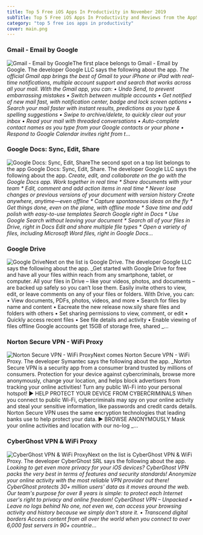 ```yaml
---
title: Top 5 Free iOS Apps In Productivity in November 2019
subTitle: Top 5 Free iOS Apps In Productivity and Reviews from the AppStore in November 2019.
category: "top 5 free ios apps in productivity"
cover: main.png
---
```


### Gmail - Email by Google

![Gmail - Email by Google](https://is2-ssl.mzstatic.com/image/thumb/Purple113/v4/41/cc/69/41cc69d6-2fd2-fcb5-c4c0-b7608bf9af4a/logo_gmail_color-0-0-1x_U007emarketing-0-0-0-6-0-0-sRGB-0-0-0-GLES2_U002c0-512MB-85-220-0-0.png/100x100bb.png)The first place belongs to Gmail - Email by Google. The developer Google LLC says the following about the app. _The official Gmail app brings the best of Gmail to your iPhone or iPad with real-time notifications, multiple account support and search that works across all your mail.  With the Gmail app, you can: • Undo Send, to prevent embarrassing mistakes • Switch between multiple accounts • Get notified of new mail fast, with notification center, badge and lock screen options • Search your mail faster with instant results, predictions as you type & spelling suggestions • Swipe to archive/delete, to quickly clear out your inbox • Read your mail with threaded conversations • Auto-complete contact names as you type from your Google contacts or your phone • Respond to Google Calendar invites right from t_...

### Google Docs: Sync, Edit, Share

![Google Docs: Sync, Edit, Share](https://is2-ssl.mzstatic.com/image/thumb/Purple123/v4/ec/db/22/ecdb223f-2655-c5b2-8f3e-145faef6f609/AppIcon-0-1x_U007emarketing-0-0-GLES2_U002c0-512MB-sRGB-0-0-0-85-220-0-0-0-6.png/100x100bb.png)The second spot on a top list belongs to the app Google Docs: Sync, Edit, Share. The developer Google LLC says the following about the app. _Create, edit, and collaborate on the go with the Google Docs app.   Work together in real time * Share documents with your team * Edit, comment and add action items in real time  * Never lose changes or previous versions of your document with version history   Create anywhere, anytime—even offline  * Capture spontaneous ideas on the fly * Get things done, even on the plane, with offline mode  * Save time and add polish with easy-to-use templates   Search Google right in Docs  * Use Google Search without leaving your document  * Search all of your files in Drive, right in Docs   Edit and share multiple file types  * Open a variety of files, including Microsoft Word files, right in Google Docs_...

### Google Drive

![Google Drive](https://is4-ssl.mzstatic.com/image/thumb/Purple113/v4/8f/47/78/8f47786c-ea51-72fa-1b42-634d21e0d0df/AppIcon-0-1x_U007emarketing-0-0-GLES2_U002c0-512MB-sRGB-0-0-0-85-220-0-0-0-6.png/100x100bb.png)Next on the list is Google Drive. The developer Google LLC says the following about the app. _Get started with Google Drive for free and have all your files within reach from any smartphone, tablet, or computer. All your files in Drive – like your videos, photos, and documents – are backed up safely so you can’t lose them. Easily invite others to view, edit, or leave comments on any of your files or folders.  With Drive, you can:  • View documents, PDFs, photos, videos, and more • Search for files by name and content • Eacreate the new release now.sily share files and folders with others • Set sharing permissions to view, comment, or edit • Quickly access recent files • See file details and activity  • Enable viewing of files offline  Google accounts get 15GB of storage free, shared _...

### Norton Secure VPN - WiFi Proxy

![Norton Secure VPN - WiFi Proxy](https://is4-ssl.mzstatic.com/image/thumb/Purple123/v4/c2/e3/40/c2e34069-56e2-cd81-a5e1-f3f3807db8e6/AppIcon-0-0-1x_U007emarketing-0-0-0-7-0-0-sRGB-0-0-0-GLES2_U002c0-512MB-85-220-0-0.png/100x100bb.png)Next comes Norton Secure VPN - WiFi Proxy. The developer Symantec says the following about the app. _Norton Secure VPN is a security app from a consumer brand trusted by millions of consumers. Protection for your device against cybercriminals, browse more anonymously, change your location, and helps block advertisers from tracking your online activities! Turn any public Wi-Fi into your personal hotspot!   ► HELP PROTECT YOUR DEVICE FROM CYBERCRIMINALS When you connect to public Wi-Fi, cybercriminals may spy on your online activity and steal your sensitive information, like passwords and credit cards details. Norton Secure VPN uses the same encryption technologies that leading banks use to help protect your data.  ► BROWSE ANONYMOUSLY Mask your online activities and location with our no-log _...

### CyberGhost VPN & WiFi Proxy

![CyberGhost VPN & WiFi Proxy](https://is2-ssl.mzstatic.com/image/thumb/Purple113/v4/47/ef/1b/47ef1bd0-7e70-5c61-dfd4-d469f150c458/AppIcon-0-0-1x_U007emarketing-0-0-0-7-0-0-sRGB-0-0-0-GLES2_U002c0-512MB-85-220-0-0.png/100x100bb.png)Next on the list is CyberGhost VPN & WiFi Proxy. The developer CyberGhost SRL says the following about the app. _Looking to get even more privacy for your iOS devices? CyberGhost VPN packs the very best in terms of features and security standards!    Anonymize your online activity with the most reliable VPN provider out there! CyberGhost protects 30+ million users' data as it moves around the web.    Our team's purpose for over 8 years is simple: to protect each Internet user's right to privacy and online freedom!      CyberGhost VPN – Unpacked     • Leave no logs behind   No one, not even we, can access your browsing activity and history because we simply don't store it.     • Transcend digital borders   Access content from all over the world when you connect to over 6,000 fast servers in 90+ countrie_...

